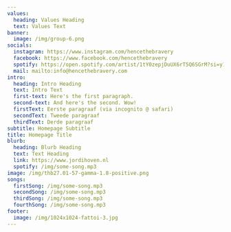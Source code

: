 ```yaml
---
values:
  heading: Values Heading
  text: Values Text
banner:
  image: /img/group-6.png
socials:
  instagram: https://www.instagram.com/hencethebravery
  facebook: https://www.facebook.com/hencethebravery
  spotify: https://open.spotify.com/artist/1tY0zepjDuUX6rT5Q6SGrM?si=y15KO-AuSDOoCtC6T-DLKg
  mail: mailto:info@hencethebravery.com
intro:
  heading: Intro Heading
  text: Intro Text
  first-text: Here's the first paragraph.
  second-text: And here's the second. Wow!
  firstText: Eerste paragraaf (via incognito @ safari)
  secondText: Tweede paragraaf
  thirdText: Derde paragraaf
subtitle: Homepage Subtitle
title: Homepage Title
blurb:
  heading: Blurb Heading
  text: Text Heading
  link: https://www.jordihoven.nl
  spotify: /img/some-song.mp3
image: /img/thb27.01-57-gamma-1.8-positive.png
songs:
  firstSong: /img/some-song.mp3
  secondSong: /img/some-song.mp3
  thirdSong: /img/some-song.mp3
  fourthSong: /img/some-song.mp3
footer:
  image: /img/1024x1024-fattoi-3.jpg
---
```

